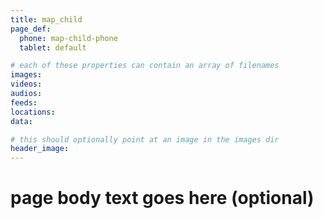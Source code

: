 ```yaml
---
title: map_child
page_def:
  phone: map-child-phone
  tablet: default

# each of these properties can contain an array of filenames
images:
videos:
audios:
feeds:
locations:
data:

# this should optionally point at an image in the images dir
header_image:
---
```


# page body text goes here (optional)
